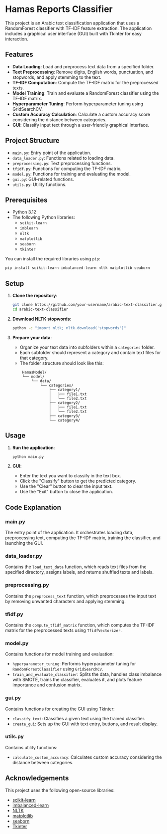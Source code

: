 # Hamas Reports Classifier

This project is an Arabic text classification application that uses a RandomForest classifier with TF-IDF feature extraction. The application includes a graphical user interface (GUI) built with Tkinter for easy interaction.

## Features

- **Data Loading**: Load and preprocess text data from a specified folder.
- **Text Preprocessing**: Remove digits, English words, punctuation, and stopwords, and apply stemming to the text.
- **TF-IDF Computation**: Compute the TF-IDF matrix for the preprocessed texts.
- **Model Training**: Train and evaluate a RandomForest classifier using the TF-IDF matrix.
- **Hyperparameter Tuning**: Perform hyperparameter tuning using GridSearchCV.
- **Custom Accuracy Calculation**: Calculate a custom accuracy score considering the distance between categories.
- **GUI**: Classify input text through a user-friendly graphical interface.

## Project Structure

- `main.py`: Entry point of the application.
- `data_loader.py`: Functions related to loading data.
- `preprocessing.py`: Text preprocessing functions.
- `tfidf.py`: Functions for computing the TF-IDF matrix.
- `model.py`: Functions for training and evaluating the model.
- `gui.py`: GUI-related functions.
- `utils.py`: Utility functions.

## Prerequisites

- Python 3.12
- The following Python libraries:
  - `scikit-learn`
  - `imblearn`
  - `nltk`
  - `matplotlib`
  - `seaborn`
  - `tkinter`
  
You can install the required libraries using `pip`:
```sh
pip install scikit-learn imbalanced-learn nltk matplotlib seaborn
 ```

## Setup

1. **Clone the repository**:
    ```sh
    git clone https://github.com/your-username/arabic-text-classifier.git
    cd arabic-text-classifier
    ```

2. **Download NLTK stopwords**:
    ```sh
    python -c "import nltk; nltk.download('stopwords')"
    ```

3. **Prepare your data**:
   - Organize your text data into subfolders within a `categories` folder.
   - Each subfolder should represent a category and contain text files for that category.
   - The folder structure should look like this:
     ```
      HamasModel/
      └── model/
          └── data/
              └── categories/
                  ├── category1/
                  │   ├── file1.txt
                  │   └── file2.txt
                  ├── category2/
                  │   ├── file1.txt
                  │   └── file2.txt
                  ├── category3/
                  └── category4/

     ```

## Usage

1. **Run the application**:
    ```sh
    python main.py
    ```

2. **GUI**:
    - Enter the text you want to classify in the text box.
    - Click the "Classify" button to get the predicted category.
    - Use the "Clear" button to clear the input text.
    - Use the "Exit" button to close the application.

## Code Explanation

### main.py
The entry point of the application. It orchestrates loading data, preprocessing text, computing the TF-IDF matrix, training the classifier, and launching the GUI.

### data_loader.py
Contains the `load_text_data` function, which reads text files from the specified directory, assigns labels, and returns shuffled texts and labels.

### preprocessing.py
Contains the `preprocess_text` function, which preprocesses the input text by removing unwanted characters and applying stemming.

### tfidf.py
Contains the `compute_tfidf_matrix` function, which computes the TF-IDF matrix for the preprocessed texts using `TfidfVectorizer`.

### model.py
Contains functions for model training and evaluation:
- `hyperparameter_tuning`: Performs hyperparameter tuning for `RandomForestClassifier` using `GridSearchCV`.
- `train_and_evaluate_classifier`: Splits the data, handles class imbalance with SMOTE, trains the classifier, evaluates it, and plots feature importance and confusion matrix.

### gui.py
Contains functions for creating the GUI using Tkinter:
- `classify_text`: Classifies a given text using the trained classifier.
- `create_gui`: Sets up the GUI with text entry, buttons, and result display.

### utils.py
Contains utility functions:
- `calculate_custom_accuracy`: Calculates custom accuracy considering the distance between categories.

## Acknowledgements

This project uses the following open-source libraries:
- [scikit-learn](https://scikit-learn.org/)
- [imbalanced-learn](https://imbalanced-learn.org/)
- [NLTK](https://www.nltk.org/)
- [matplotlib](https://matplotlib.org/)
- [seaborn](https://seaborn.pydata.org/)
- [Tkinter](https://docs.python.org/3/library/tkinter.html)

